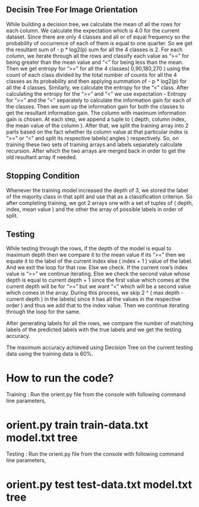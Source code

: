 ## Decisin Tree For Image Orientation

While building a decision tree, we calculate the mean of all the rows for each column. We calculate the expectation which is 4.0 for the current dataset. Since there are only 4 classes and all or of equal frequency so the probability of occurrence of each of them is equal to one quarter. So we get the resultant sum of - p * log2(p) sum for all the 4 classes is 2. For each column, we iterate through all the rows and classify each value as “>=” for being greater than the mean value and “<” for being less than the mean. Then we get entropy for “>=” for all the 4 classes( 0,90,180,270 ) using the count of each class divided by the total number of counts for all the 4 classes as its probability and then applying summation of - p * log2(p) for all the 4 classes. Similarly, we calculate the entropy for the “<” class. After calculating the entropy for the “>=” and “<” we use expectation - Entropy for “>=” and the “<” separately to calculate the information gain for each of the classes. Then we sum up the information gain for both the classes to get the resultant information gain. The column with maximum information gain is chosen. At each step, we append a tuple to ( depth, column index, the mean value of the column ). After that, we split the training array into 2 parts based on the fact whether its column value at that particular index is “>=” or “<” and split its respective labels( angles ) respectively. So, on training these two sets of training arrays and labels separately calculate recursion. After which the two arrays are merged back in order to get the old resultant array if needed.

## Stopping Condition
Whenever the training model increased the depth of 3, we stored the label of the majority class in that split and use that as a classification criterion. So after completing training, we got 2 arrays one with a set of tuples of ( depth, index, mean value ) and the other the array of possible labels in order of split.

## Testing
While testing through the rows, if the depth of the model is equal to maximum depth then we compare it to the mean value if its “>=” then we equate it to the label of the current index else ( index + 1 ) value of the label. And we exit the loop for that row. Else we check. If the current row’s index value is “>=” we continue iterating. Else we check the second value whose depth is equal to current depth + 1 since the first value which comes at the current depth will be for “>=” but we want “<” which will be a second value which comes in the array. During this process, we skip 2 ^ ( max depth - current depth ) in the labels( since it has all the values in the respective order ) and thus we add that to the index value. Then we continue iterating through the loop for the same.

After generating labels for all the rows, we compare the number of matching labels of the predicted labels with the true labels and we get the testing accuracy.

The maximum accuracy achieved using Decision Tree on the current testing data using the training data is 60%.

# How to run the code?

Training : Run the orient.py file from the console with following command line parameters, 

# orient.py train train-data.txt model.txt tree

Testing : Run the orient.py file from the console with following command line parameters, 

# orient.py test test-data.txt model.txt tree




